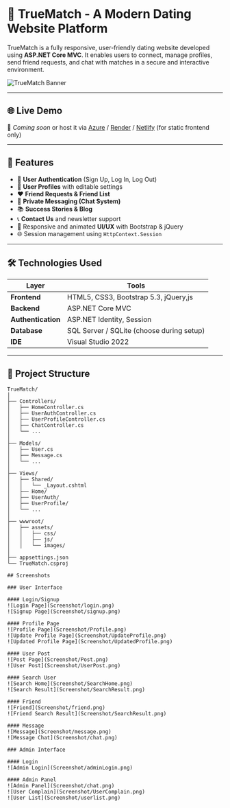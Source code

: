 ﻿# 💖 TrueMatch - A Modern Dating Website Platform

TrueMatch is a fully responsive, user-friendly dating website developed using **ASP.NET Core MVC**. It enables users to connect, manage profiles, send friend requests, and chat with matches in a secure and interactive environment.

![TrueMatch Banner](assets/images/banner.jpg) <!-- Replace with an actual image path or GitHub-hosted image -->

---

## 🌐 Live Demo

🚀 _Coming soon_ or host it via [Azure](https://portal.azure.com) / [Render](https://render.com) / [Netlify](https://www.netlify.com/) (for static frontend only)

---

## 📌 Features

- 🔐 **User Authentication** (Sign Up, Log In, Log Out)
- 👤 **User Profiles** with editable settings
- ❤️ **Friend Requests & Friend List**
- 💬 **Private Messaging (Chat System)**
- 📚 **Success Stories & Blog**
- 📞 **Contact Us** and newsletter support
- 🎨 Responsive and animated **UI/UX** with Bootstrap & jQuery
- 🌐 Session management using `HttpContext.Session`

---

## 🛠️ Technologies Used

| Layer | Tools |
|-------|-------|
| **Frontend** | HTML5, CSS3, Bootstrap 5.3, jQuery,js |
| **Backend** | ASP.NET Core MVC |
| **Authentication** | ASP.NET Identity, Session |
| **Database** | SQL Server / SQLite (choose during setup) |
| **IDE** | Visual Studio 2022 |
---

## 📁 Project Structure

```plaintext
TrueMatch/
│
├── Controllers/
│   ├── HomeController.cs
│   ├── UserAuthController.cs
│   ├── UserProfileController.cs
│   ├── ChatController.cs
│   └── ...
│
├── Models/
│   ├── User.cs
│   ├── Message.cs
│   └── ...
│
├── Views/
│   ├── Shared/
│   │   └── _Layout.cshtml
│   ├── Home/
│   ├── UserAuth/
│   ├── UserProfile/
│   └── ...
│
├── wwwroot/
│   ├── assets/
│   │   ├── css/
│   │   ├── js/
│   │   └── images/
│
├── appsettings.json
└── TrueMatch.csproj

## Screenshots

### User Interface

#### Login/Signup
![Login Page](Screenshot/login.png)
![Signup Page](Screenshot/signup.png)

#### Profile Page
![Profile Page](Screenshot/Profile.png)
![Update Profile Page](Screenshot/UpdateProfile.png)
![Updated Profile Page](Screenshot/UpdatedProfile.png)

#### User Post
![Post Page](Screenshot/Post.png)
![User Post](Screenshot/UserPost.png)

#### Search User
![Search Home](Screenshot/SearchHome.png)
![Search Result](Screenshot/SearchResult.png)

#### Friend
![Friend](Screenshot/friend.png)
![Friend Search Result](Screenshot/SearchResult.png)

#### Message
![Message](Screenshot/message.png)
![Message Chat](Screenshot/chat.png)

### Admin Interface

#### Login
![Admin Login](Screenshot/adminLogin.png)

#### Admin Panel
![Admin Panel](Screenshot/chat.png)
![User Complain](Screenshot/UserComplain.png)
![User List](Screenshot/userlist.png)



